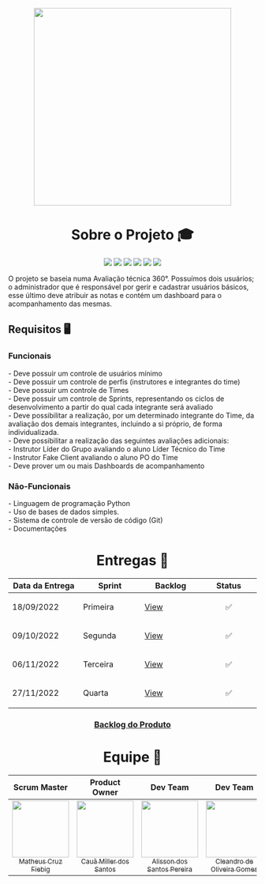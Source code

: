 <p align="center"><img src="https://user-images.githubusercontent.com/111552950/199847738-8c0270c6-1a2f-499a-891c-32838378e48d.jpg" width="400" height="400"/></p>
<h1 align="center">Sobre o Projeto 🎓</h1>
<p align="center">
   <img src="https://img.shields.io/badge/python-3670A0?style=for-the-badge&logo=python&logoColor=ffdd54"/>
   <img src="https://img.shields.io/badge/html5-%23E34F26.svg?style=for-the-badge&logo=html5&logoColor=white"/>
   <img src="https://img.shields.io/badge/javascript-%23323330.svg?style=for-the-badge&logo=javascript&logoColor=%23F7DF1E"/>
   <img src="https://img.shields.io/badge/css3-%231572B6.svg?style=for-the-badge&logo=css3&logoColor=white"/>
   <img src="https://img.shields.io/badge/FastAPI-005571?style=for-the-badge&logo=fastapi"/>
   <img src="https://img.shields.io/badge/github-%23121011.svg?style=for-the-badge&logo=github&logoColor=white"/>
</p>
<p align="left">O projeto se baseia numa Avaliação técnica 360°. Possuímos dois usuários; o administrador que é responsável por gerir e cadastrar usuários básicos, esse último deve atribuir as notas e contém um dashboard para o acompanhamento das mesmas.</p>
<h2 align="left"><b> Requisitos 🖥️</b></h2>
<h3><b>Funcionais</b></h3>
<p align="left">
   - Deve possuir um controle de usuários mínimo<br>
   - Deve possuir um controle de perfis (instrutores e integrantes do time)<br>
   - Deve possuir um controle de Times<br>
   - Deve possuir um controle de Sprints, representando os ciclos de desenvolvimento a partir do qual cada integrante será avaliado<br>
   - Deve possibilitar a realização, por um determinado integrante do Time, da avaliação dos demais integrantes, incluindo a si próprio, de forma
   individualizada.<br>
   - Deve possibilitar a realização das seguintes avaliações adicionais:<br>
   - Instrutor Líder do Grupo avaliando o aluno Líder Técnico do Time<br>
   - Instrutor Fake Client avaliando o aluno PO do Time<br>
   - Deve prover um ou mais Dashboards de acompanhamento<br>
</p>
<h3><b>Não-Funcionais</b></h3>
<p align="left">
   - Linguagem de programação Python<br>
   - Uso de bases de dados simples.<br>
   - Sistema de controle de versão de código (Git)<br>
   - Documentações<br>
</p>
<h1 align="center">Entregas 🎯</h1>
<table align="center">
<thead>
        <th width=200px>Data da Entrega</th>
        <th width=200px>Sprint</th>
        <th width=200px>Backlog</th>
        <th width=200px>Status</th>
</thead>
<tr>
<td><p align="left">18/09/2022</p></td>
<td><p align="left">Primeira</p></td>
<td><p align="left"><a href="https://github.com/tn-api1sem/api/blob/master/Sprint1.md">View</a></p></td>
<td><p align="center">✅</p></td>
</tr>
<tr>
<td><p align="left">09/10/2022</p></td>
<td><p align="left">Segunda</p></td>
<td><p align="left"><a href="https://github.com/tn-api1sem/api/blob/master/Sprint2.md">View</a></p></td>
<td><p align="center">✅</p></td>
</tr>
<tr>
<td><p align="left">06/11/2022</p></td>
<td><p align="left">Terceira</p></td>
<td><p align="left"><a href="https://github.com/tn-api1sem/api/blob/master/Sprint3.md">View</a></p></td>
<td><p align="center">✅</p></td>
</tr>
<tr>
<td><p align="left">27/11/2022</p></td>
<td><p align="left">Quarta</p></td>
<td><p align="left"><a href="https://github.com/tn-api1sem/api/blob/master/Sprint4.md">View</a></p></td>
<td><p align="center">✅</p></td>
</tr>
</table>
<h3 align="center"><a href="https://github.com/tn-api1sem/api/blob/master/produto.md">Backlog do Produto</a></h3> 

<h1 align="center"> Equipe 👥</h1>


| **Scrum Master**        | **Product Owner**    |**Dev Team**        | **Dev Team**    | **Dev Team**        |**Dev Team**        | **Dev Team**    |
| :-------------: | :-------------: |:-------------: | :-------------: |:-------------: |:-------------: | :-------------: |
| [<img src="https://avatars.githubusercontent.com/u/61194755?v=4" width=115><br><sub>Matheus Cruz Fiebig</sub>](https://github.com/matheus-fiebig)   | [<img src="https://avatars.githubusercontent.com/u/97194056?v=4" width=115><br><sub>Cauã Miller dos Santos</sub>](https://github.com/cauamillersjc)        | [<img src="https://avatars.githubusercontent.com/u/111581261?v=4" width=115><br><sub>Alisson dos Santos Pereira</sub>](https://github.com/4l1son) | [<img src="https://avatars.githubusercontent.com/u/111552950?v=4" width=115><br><sub>Cleandro de Oliveira Gomes</sub>](https://github.com/cleandrogomes01) | [<img src="https://avatars.githubusercontent.com/u/111617208?v=4" width=115><br><sub>Danillo Wesley da Costa Silva</sub>](https://github.com/zZzidanillo) | [<img src="https://avatars.githubusercontent.com/u/111614619?v=4" width=115><br><sub>Wagner de Deus Silva Junior</sub>](https://github.com/wdeus) | [<img src="https://avatars.githubusercontent.com/u/99774131?v=4" width=115><br><sub>Lucas Caetano da Silva</sub>](https://github.com/L0uks)


